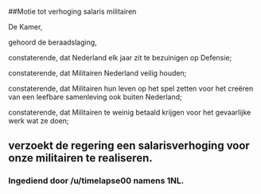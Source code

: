 ##Motie tot verhoging salaris militairen 
 
De Kamer,

gehoord de beraadslaging,

constaterende, dat Nederland elk jaar zit te bezuinigen op Defensie;

constaterende, dat Militairen Nederland veilig houden;

constaterende, dat Militairen hun leven op het spel zetten voor het creëren van een leefbare samenleving ook buiten Nederland;

constaterende, dat Militairen te weinig betaald krijgen voor het gevaarlijke werk wat ze doen;

verzoekt de regering een salarisverhoging voor onze militairen te realiseren.
---

### Ingediend door /u/timelapse00 namens 1NL.

